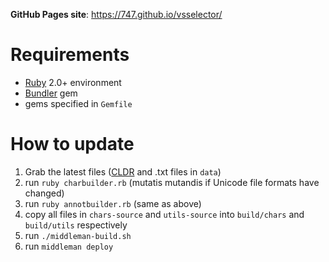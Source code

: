 **GitHub Pages site**: https://747.github.io/vsselector/

# Requirements
- [Ruby](https://www.ruby-lang.org/) 2.0+ environment
- [Bundler](http://bundler.io/) gem
- gems specified in `Gemfile`

# How to update
1. Grab the latest files ([CLDR](http://cldr.unicode.org/index/downloads) and .txt files in `data`)
1. run `ruby charbuilder.rb` (mutatis mutandis if Unicode file formats have changed)
1. run `ruby annotbuilder.rb` (same as above)
1. copy all files in `chars-source` and `utils-source` into `build/chars` and `build/utils` respectively
1. run `./middleman-build.sh`
1. run `middleman deploy`
